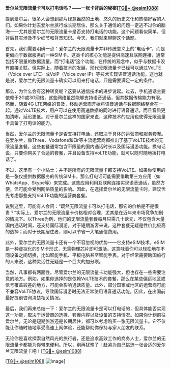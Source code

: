 **爱尔兰无限流量卡可以打电话吗？——一张卡背后的秘密[[TG💪+ @esim1088](https://t.me/s/esim1088)]**

提到爱尔兰，很多人会想到那片绿意盎然的土地、悠久的历史文化和热情好客的人们。如果你计划去爱尔兰旅行或长期居住，那么关于通信的问题一定逃不过你的脑海——尤其是爱尔兰的无限流量卡是否支持打电话的功能。这个问题看似简单，但背后其实涉及不少细节和背景知识。今天，我们就来聊聊这个话题。

首先，我们需要明确一点：爱尔兰的无限流量卡并非传统意义上的“电话卡”，而是更偏向于数据服务的一种SIM卡。这类卡的核心功能是提供高速互联网连接，通常包括不限量的数据流量。而“打电话”这个功能，在传统的观念中，似乎与数据卡没有直接关联。但实际上，随着技术的发展，现代无限流量卡已经可以通过VoLTE（Voice over LTE）或VoIP（Voice over IP）等技术实现语音通话功能。这也就是说，爱尔兰的无限流量卡确实可以用来打电话，只是需要满足一定的条件。

那么，为什么会有这种转变呢？这要从通信技术的进步说起。过去，手机通话主要依赖于2G或3G网络，这些网络虽然能够支持语音通话，但其数据传输能力有限。然而，随着4G LTE网络的普及，移动运营商开始将语音通话与数据网络整合在一起。通过VoLTE技术，用户可以在使用高速数据的同时进行语音通话，而且音质更加清晰，延迟更低。对于爱尔兰这样的国家来说，这种技术的应用也使得无限流量卡具备了打电话的能力。

当然，爱尔兰的无限流量卡是否支持打电话，还取决于具体的运营商和服务套餐。在爱尔兰，像Three、Vodafone和Eir等主流运营商都推出了基于VoLTE技术的无限流量套餐。这些套餐通常包含不限量的国内通话时长以及国际漫游功能。换句话说，只要你购买了合适的套餐，并且设备支持VoLTE功能，就可以随时随地拨打电话了。

不过，这里有一个小贴士：并不是所有的无限流量卡都支持VoLTE。如果你使用的是一张仅提供数据服务的传统SIM卡，那么打电话可能需要借助第三方应用（如WhatsApp、Skype等）来完成。这些应用利用互联网连接实现语音通话，虽然方便，但可能会受到网络质量的影响。因此，在选择爱尔兰的无限流量卡时，建议优先考虑那些支持VoLTE功能的运营商套餐。

说到这里，可能有人会问：“既然无限流量卡可以打电话，那它的价格是不是很贵？”实际上，爱尔兰的无限流量卡价格相对合理，尤其是在近年来市场竞争加剧的情况下。以Three为例，他们的无限流量套餐每月只需几十欧元，不仅包含大量国内通话时间，还支持国际漫游。对于短期游客来说，这种套餐无疑是性价比极高的选择；而对于长期居住者，则可以节省一大笔通信费用。

此外，爱尔兰的无限流量卡还有一个不容忽视的优势——它支持eSIM技术。eSIM是一种虚拟化的SIM卡形式，无需物理芯片即可激活。这意味着你可以轻松地在不同设备之间切换，比如智能手机、平板电脑甚至智能手表。对于经常需要跨国旅行的人来说，这种灵活性无疑是一个巨大的加分项。

当然，凡事都有两面性。尽管爱尔兰的无限流量卡功能强大，但也存在一些需要注意的地方。例如，如果你选择的是依赖VoLTE技术的套餐，那么在某些偏远地区或信号覆盖较差的地方，可能会影响通话质量。此外，部分国家或地区的运营商可能不兼容VoLTE协议，导致国际漫游时无法正常使用语音通话功能。因此，在出国前最好提前咨询清楚相关情况。

最后，我们再来总结一下：爱尔兰的无限流量卡是可以打电话的，但具体能否实现这一功能，取决于运营商的选择、套餐内容以及设备的支持情况。如果你计划前往爱尔兰，无论是短期旅游还是长期居住，都可以考虑购买一张无限流量卡。它不仅能让你随时随地享受高速上网体验，还能帮助你保持与家人朋友的联系。

无论你是喜欢探索自然风光的旅行者，还是追求高效工作的商务人士，爱尔兰的无限流量卡都能为你带来便利。所以，别再犹豫了！赶紧为自己挑选一张合适的爱尔兰无限流量卡吧！[[TG💪+ @esim1088](https://t.me/s/esim1088)]

[[TG💪+ @esim1088](https://t.me/s/esim1088) ![Image](https://i.postimg.cc/4NQfJmqS/Snipaste-2025-05-13-00-14-12.png)]